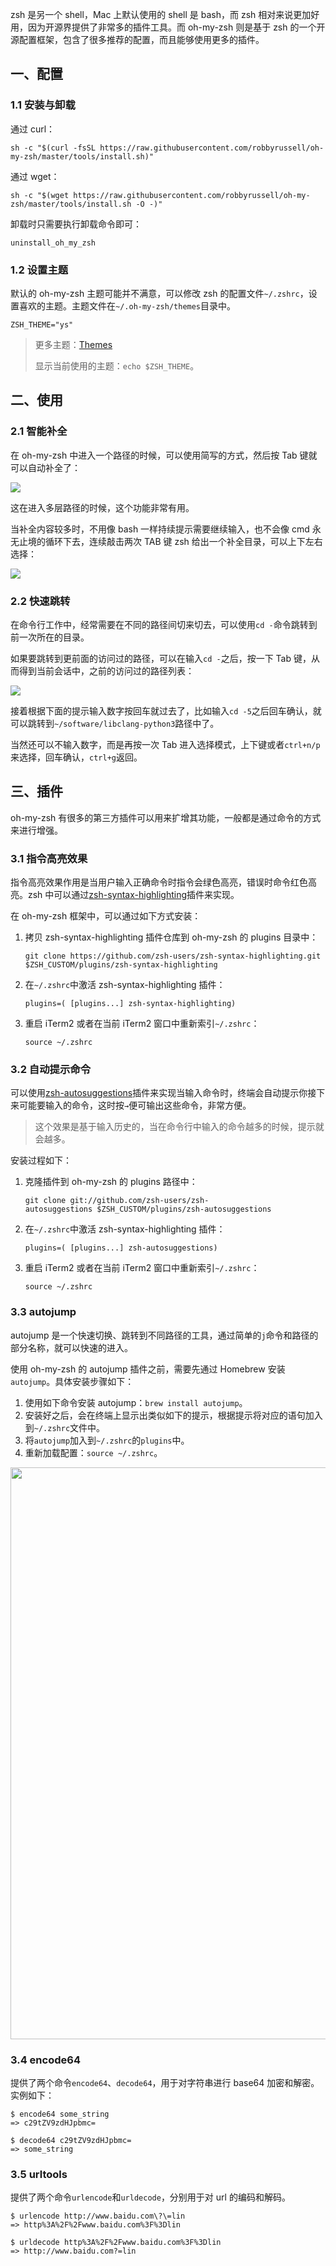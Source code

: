 zsh 是另一个 shell，Mac 上默认使用的 shell 是 bash，而 zsh 相对来说更加好用，因为开源界提供了非常多的插件工具。而 oh-my-zsh 则是基于 zsh 的一个开源配置框架，包含了很多推荐的配置，而且能够使用更多的插件。

## 一、配置

### 1.1 安装与卸载

通过 curl：

```shell
sh -c "$(curl -fsSL https://raw.githubusercontent.com/robbyrussell/oh-my-zsh/master/tools/install.sh)"
```

通过 wget：

```shell
sh -c "$(wget https://raw.githubusercontent.com/robbyrussell/oh-my-zsh/master/tools/install.sh -O -)"
```

卸载时只需要执行卸载命令即可：

```shell
uninstall_oh_my_zsh
```

### 1.2 设置主题

默认的 oh-my-zsh 主题可能并不满意，可以修改 zsh 的配置文件`~/.zshrc`，设置喜欢的主题。主题文件在`~/.oh-my-zsh/themes`目录中。

```shell
ZSH_THEME="ys"
```

> 更多主题：[Themes](https://github.com/robbyrussell/oh-my-zsh/wiki/Themes)
> 
> 显示当前使用的主题：`echo $ZSH_THEME`。

## 二、使用

### 2.1 智能补全

在 oh-my-zsh 中进入一个路径的时候，可以使用简写的方式，然后按 Tab 键就可以自动补全了：

![](http://cnd.qiniu.lin07ux.cn/markdown/1561894700513.png)

这在进入多层路径的时候，这个功能非常有用。

当补全内容较多时，不用像 bash 一样持续提示需要继续输入，也不会像 cmd 永无止境的循环下去，连续敲击两次 TAB 键 zsh 给出一个补全目录，可以上下左右选择：

![](http://cnd.qiniu.lin07ux.cn/markdown/1561894808950.png)

### 2.2 快速跳转

在命令行工作中，经常需要在不同的路径间切来切去，可以使用`cd -`命令跳转到前一次所在的目录。

如果要跳转到更前面的访问过的路径，可以在输入`cd -`之后，按一下 Tab 键，从而得到当前会话中，之前的访问过的路径列表：

![](http://cnd.qiniu.lin07ux.cn/markdown/1561894985201.png)

接着根据下面的提示输入数字按回车就过去了，比如输入`cd -5`之后回车确认，就可以跳转到`~/software/libclang-python3`路径中了。

当然还可以不输入数字，而是再按一次 Tab 进入选择模式，上下键或者`ctrl+n/p`来选择，回车确认，`ctrl+g`返回。

## 三、插件

oh-my-zsh 有很多的第三方插件可以用来扩增其功能，一般都是通过命令的方式来进行增强。

### 3.1 指令高亮效果

指令高亮效果作用是当用户输入正确命令时指令会绿色高亮，错误时命令红色高亮。zsh 中可以通过[zsh-syntax-highlighting](https://github.com/zsh-users/zsh-syntax-highlighting)插件来实现。

在 oh-my-zsh 框架中，可以通过如下方式安装：

1. 拷贝 zsh-syntax-highlighting 插件仓库到 oh-my-zsh 的 plugins 目录中：
 
    ```shell
    git clone https://github.com/zsh-users/zsh-syntax-highlighting.git $ZSH_CUSTOM/plugins/zsh-syntax-highlighting
    ```

2. 在`~/.zshrc`中激活 zsh-syntax-highlighting 插件：

    ```
    plugins=( [plugins...] zsh-syntax-highlighting)
    ```

3. 重启 iTerm2 或者在当前 iTerm2 窗口中重新索引`~/.zshrc`：

    ```shell
    source ~/.zshrc
    ```
    
### 3.2 自动提示命令

可以使用[zsh-autosuggestions](https://github.com/zsh-users/zsh-autosuggestions)插件来实现当输入命令时，终端会自动提示你接下来可能要输入的命令，这时按`→`便可输出这些命令，非常方便。

> 这个效果是基于输入历史的，当在命令行中输入的命令越多的时候，提示就会越多。

安装过程如下：

1. 克隆插件到 oh-my-zsh 的 plugins 路径中：

    ```shell
    git clone git://github.com/zsh-users/zsh-autosuggestions $ZSH_CUSTOM/plugins/zsh-autosuggestions
    ```

2. 在`~/.zshrc`中激活 zsh-syntax-highlighting 插件：

    ```
    plugins=( [plugins...] zsh-autosuggestions)
    ```

3. 重启 iTerm2 或者在当前 iTerm2 窗口中重新索引`~/.zshrc`：

    ```shell
    source ~/.zshrc
    ```
   
### 3.3 autojump

autojump 是一个快速切换、跳转到不同路径的工具，通过简单的`j`命令和路径的部分名称，就可以快速的进入。

使用 oh-my-zsh 的 autojump 插件之前，需要先通过 Homebrew 安装`autojump`。具体安装步骤如下：

1. 使用如下命令安装 autojump：`brew install autojump`。
2. 安装好之后，会在终端上显示出类似如下的提示，根据提示将对应的语句加入到`~/.zshrc`文件中。
3. 将`autojump`加入到`~/.zshrc`的`plugins`中。
4. 重新加载配置：`source ~/.zshrc`。

<img src="http://cnd.qiniu.lin07ux.cn/markdown/1521623224522.png" width="915"/>

### 3.4 encode64

提供了两个命令`encode64`、`decode64`，用于对字符串进行 base64 加密和解密。实例如下：

```
$ encode64 some_string
=> c29tZV9zdHJpbmc=

$ decode64 c29tZV9zdHJpbmc=
=> some_string
```

### 3.5 urltools

提供了两个命令`urlencode`和`urldecode`，分别用于对 url 的编码和解码。

```
$ urlencode http://www.baidu.com\?\=lin
=> http%3A%2F%2Fwww.baidu.com%3F%3Dlin

$ urldecode http%3A%2F%2Fwww.baidu.com%3F%3Dlin
=> http://www.baidu.com?=lin
```



